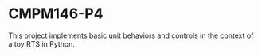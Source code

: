 # CMPM146-P4
This project implements basic unit behaviors and controls in the context of a toy RTS  in Python.
